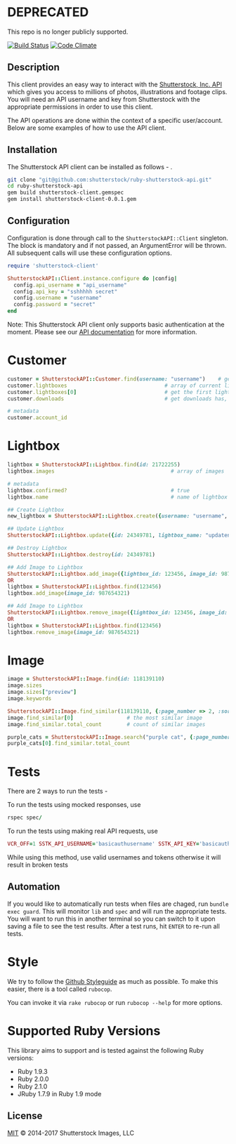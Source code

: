 # DEPRECATED

This repo is no longer publicly supported.

[![Build Status](https://travis-ci.org/shutterstock/ruby-shutterstock-api.png?branch=master)](https://travis-ci.org/shutterstock/ruby-shutterstock-api)
[![Code Climate](https://codeclimate.com/github/shutterstock/ruby-shutterstock-api.png)](https://codeclimate.com/github/shutterstock/ruby-shutterstock-api)

## Description

This client provides an easy way to interact with the [Shutterstock, Inc. API](http://api.shutterstock.com) which gives you access to millions of photos, illustrations and footage clips. You will need an API username and key from Shutterstock with the appropriate permissions in order to use this client.

The API operations are done within the context of a specific user/account. Below are some examples of how to use the API client.

## Installation

The Shutterstock API client can be installed as follows - .

```sh
git clone "git@github.com:shutterstock/ruby-shutterstock-api.git"
cd ruby-shutterstock-api
gem build shutterstock-client.gemspec
gem install shutterstock-client-0.0.1.gem
```

## Configuration

Configuration is done through call to the `ShutterstockAPI::Client` singleton.
The block is mandatory and if not passed, an ArgumentError will be thrown.
All subsequent calls will use these configuration options.

```ruby
require 'shutterstock-client'

ShutterstockAPI::Client.instance.configure do |config|
  config.api_username = "api_username"
  config.api_key = "sshhhhh secret"
  config.username = "username"
  config.password = "secret"
end
```

Note: This Shutterstock API client only supports basic authentication at the moment. Please see our [API documentation](http://api.shutterstock.com/) for more information.

# Customer

```ruby
customer = ShutterstockAPI::Customer.find(username: "username")    # gets a currently authenticated customer object
customer.lightboxes                               # array of current lightboxes
customer.lightboxes[0]                            # get the first lightbox object
customer.downloads                                # get downloads has, keyed on subscription id

# metadata
customer.account_id
```

# Lightbox

```ruby
lightbox = ShutterstockAPI::Lightbox.find(id: 21722255)                  # get a lightbox object
lightbox.images                                     # array of images

# metadata
lightbox.confirmed?                                 # true
lightbox.name                                       # name of lightbox

## Create Lightbox
new_lightbox = ShutterstockAPI::Lightbox.create({username: "username", lightbox_name: "mynewlightbox"})

## Update Lightbox
ShutterstockAPI::Lightbox.update({id: 24349781, lightbox_name: "updatename"})

## Destroy Lightbox
ShutterstockAPI::Lightbox.destroy(id: 24349781)

## Add Image to Lightbox
ShutterstockAPI::Lightbox.add_image({lightbox_id: 123456, image_id: 987654321})
OR
lightbox = ShutterstockAPI::Lightbox.find(123456)
lightbox.add_image(image_id: 987654321)

## Add Image to Lightbox
ShutterstockAPI::Lightbox.remove_image({lightbox_id: 123456, image_id: 987654321})
OR
lightbox = ShutterstockAPI::Lightbox.find(123456)
lightbox.remove_image(image_id: 987654321)
```

# Image

```ruby
image = ShutterstockAPI::Image.find(id: 118139110)
image.sizes
image.sizes["preview"]
image.keywords

ShutterstockAPI::Image.find_similar(118139110, {:page_number => 2, :sort_order => 'random'})
image.find_similar[0]                 # the most similar image
image.find_similar.total_count        # count of similar images

purple_cats = ShutterstockAPI::Image.search("purple cat", {:page_number => 2, :sort_order => 'random'})
purple_cats[0].find_similar.total_count

```

# Tests
There are 2 ways to run the tests -

To run the tests using mocked responses, use
```ruby
rspec spec/
```

To run the tests using making real API requests, use
```ruby
VCR_OFF=1 SSTK_API_USERNAME='basicauthusername' SSTK_API_KEY='basicauthkey' SSTK_USERNAME='testuser' SSTK_PASSWORD='testpassword' rspec spec/
```
While using this method, use valid usernames and tokens otherwise it will result in broken tests

## Automation
If you would like to automatically run tests when files are chaged, run `bundle exec guard`.
This will monitor `lib` and `spec` and will run the appropriate tests.
You will want to run this in another terminal so you can switch to it upon saving a file to see the test results.
After a test runs, hit `ENTER` to re-run all tests.

# Style
We try to follow the [Github Styleguide][1] as much as possible.
To make this easier, there is a tool called `rubocop`.

You can invoke it via `rake rubocop` or run `rubocop --help` for more options.


[1]: https://github.com/styleguide/ruby

# Supported Ruby Versions

This library aims to support and is tested against the following Ruby
versions:

* Ruby 1.9.3
* Ruby 2.0.0
* Ruby 2.1.0
* JRuby 1.7.9 in Ruby 1.9 mode

## License

[MIT](LICENSE) © 2014-2017 Shutterstock Images, LLC
